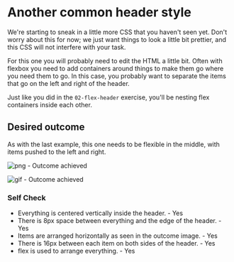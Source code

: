 # Another common header style

We're starting to sneak in a little more CSS that you haven't seen yet. Don't worry about this for now; we just want things to look a little bit prettier, and this CSS will not interfere with your task.

For this one you will probably need to edit the HTML a little bit. Often with flexbox you need to add containers around things to make them go where you need them to go. In this case, you probably want to separate the items that go on the left and right of the header.

Just like you did in the `02-flex-header` exercise, you'll be nesting flex containers inside each other.

## Desired outcome
As with the last example, this one needs to be flexible in the middle, with items pushed to the left and right.

![png](./desired-outcome.png) - Outcome achieved

![gif](./desired-outcome.gif) - Outcome achieved

### Self Check
- Everything is centered vertically inside the header. - Yes
- There is 8px space between everything and the edge of the header. - Yes
- Items are arranged horizontally as seen in the outcome image. - Yes
- There is 16px between each item on both sides of the header. - Yes
- flex is used to arrange everything. - Yes
